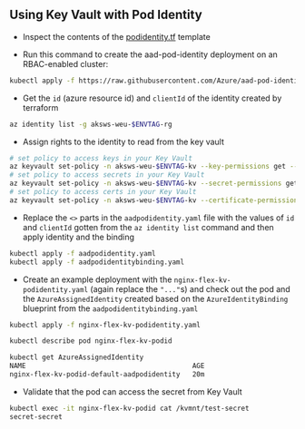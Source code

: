 ## Using Key Vault with Pod Identity

- Inspect the contents of the [podidentity.tf](../04-infrastructure-deployment/podidentity.tf) template

- Run this command to create the aad-pod-identity deployment on an RBAC-enabled cluster:

```bash
kubectl apply -f https://raw.githubusercontent.com/Azure/aad-pod-identity/master/deploy/infra/deployment-rbac.yaml
```

- Get the `id` (azure resource id) and `clientId` of the identity created by terraform

```bash
az identity list -g aksws-weu-$ENVTAG-rg
```

- Assign rights to the identity to read from the key vault

```bash
# set policy to access keys in your Key Vault
az keyvault set-policy -n aksws-weu-$ENVTAG-kv --key-permissions get --spn <YOUR AZURE USER IDENTITY CLIENT ID>
# set policy to access secrets in your Key Vault
az keyvault set-policy -n aksws-weu-$ENVTAG-kv --secret-permissions get --spn <YOUR AZURE USER IDENTITY CLIENT ID>
# set policy to access certs in your Key Vault
az keyvault set-policy -n aksws-weu-$ENVTAG-kv --certificate-permissions get --spn <YOUR AZURE USER IDENTITY CLIENT ID>
```
- Replace the `<>` parts in the `aadpodidentity.yaml` file with the values of `id` and `clientId` gotten from the `az identity list` command and then apply identity and the binding

```bash
kubectl apply -f aadpodidentity.yaml
kubectl apply -f aadpodidentitybinding.yaml
```

- Create an example deployment with the `nginx-flex-kv-podidentity.yaml` (again replace the `"..."`s) and check out the pod and the `AzureAssignedIdentity` created based on the `AzureIdentityBinding` blueprint from the `aadpodidentitybinding.yaml`

```bash
kubectl apply -f nginx-flex-kv-podidentity.yaml

kubectl describe pod nginx-flex-kv-podid

kubectl get AzureAssignedIdentity
NAME                                         AGE
nginx-flex-kv-podid-default-aadpodidentity   20m
```

- Validate that the pod can access the secret from Key Vault

```bash
kubectl exec -it nginx-flex-kv-podid cat /kvmnt/test-secret
secret-secret
```